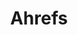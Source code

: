 ---
blog: https://ahrefs.com/blog
facebook: https://facebook.com/Ahrefs
instagram: https://instagram.com/ahrefscom
linkedin: https://linkedin.com/company/ahrefs
logohandle: ahrefs
sort: ahrefs
title: Ahrefs
twitter: https://x.com/ahrefs
website: https://ahrefs.com/
youtube: https://youtube.com/channel/UCWquNQV8Y0_defMKnGKrFOQ
---